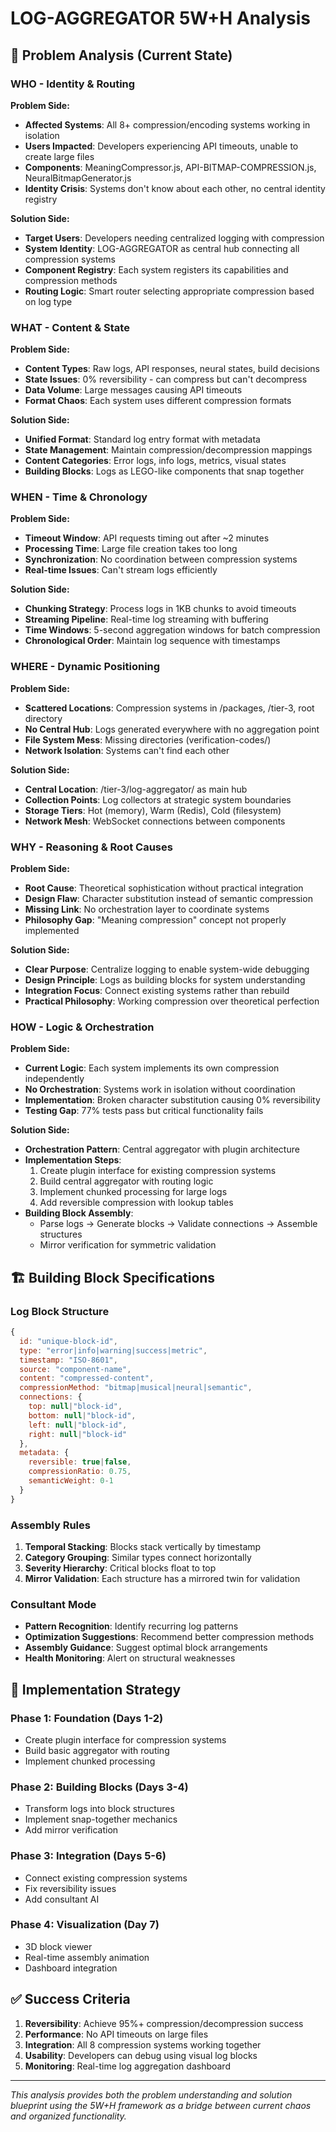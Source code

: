 # LOG-AGGREGATOR 5W+H Analysis

## 🎯 Problem Analysis (Current State)

### WHO - Identity & Routing
**Problem Side:**
- **Affected Systems**: All 8+ compression/encoding systems working in isolation
- **Users Impacted**: Developers experiencing API timeouts, unable to create large files
- **Components**: MeaningCompressor.js, API-BITMAP-COMPRESSION.js, NeuralBitmapGenerator.js
- **Identity Crisis**: Systems don't know about each other, no central identity registry

**Solution Side:**
- **Target Users**: Developers needing centralized logging with compression
- **System Identity**: LOG-AGGREGATOR as central hub connecting all compression systems
- **Component Registry**: Each system registers its capabilities and compression methods
- **Routing Logic**: Smart router selecting appropriate compression based on log type

### WHAT - Content & State
**Problem Side:**
- **Content Types**: Raw logs, API responses, neural states, build decisions
- **State Issues**: 0% reversibility - can compress but can't decompress
- **Data Volume**: Large messages causing API timeouts
- **Format Chaos**: Each system uses different compression formats

**Solution Side:**
- **Unified Format**: Standard log entry format with metadata
- **State Management**: Maintain compression/decompression mappings
- **Content Categories**: Error logs, info logs, metrics, visual states
- **Building Blocks**: Logs as LEGO-like components that snap together

### WHEN - Time & Chronology
**Problem Side:**
- **Timeout Window**: API requests timing out after ~2 minutes
- **Processing Time**: Large file creation takes too long
- **Synchronization**: No coordination between compression systems
- **Real-time Issues**: Can't stream logs efficiently

**Solution Side:**
- **Chunking Strategy**: Process logs in 1KB chunks to avoid timeouts
- **Streaming Pipeline**: Real-time log streaming with buffering
- **Time Windows**: 5-second aggregation windows for batch compression
- **Chronological Order**: Maintain log sequence with timestamps

### WHERE - Dynamic Positioning
**Problem Side:**
- **Scattered Locations**: Compression systems in /packages, /tier-3, root directory
- **No Central Hub**: Logs generated everywhere with no aggregation point
- **File System Mess**: Missing directories (verification-codes/)
- **Network Isolation**: Systems can't find each other

**Solution Side:**
- **Central Location**: /tier-3/log-aggregator/ as main hub
- **Collection Points**: Log collectors at strategic system boundaries
- **Storage Tiers**: Hot (memory), Warm (Redis), Cold (filesystem)
- **Network Mesh**: WebSocket connections between components

### WHY - Reasoning & Root Causes
**Problem Side:**
- **Root Cause**: Theoretical sophistication without practical integration
- **Design Flaw**: Character substitution instead of semantic compression
- **Missing Link**: No orchestration layer to coordinate systems
- **Philosophy Gap**: "Meaning compression" concept not properly implemented

**Solution Side:**
- **Clear Purpose**: Centralize logging to enable system-wide debugging
- **Design Principle**: Logs as building blocks for system understanding
- **Integration Focus**: Connect existing systems rather than rebuild
- **Practical Philosophy**: Working compression over theoretical perfection

### HOW - Logic & Orchestration
**Problem Side:**
- **Current Logic**: Each system implements its own compression independently
- **No Orchestration**: Systems work in isolation without coordination
- **Implementation**: Broken character substitution causing 0% reversibility
- **Testing Gap**: 77% tests pass but critical functionality fails

**Solution Side:**
- **Orchestration Pattern**: Central aggregator with plugin architecture
- **Implementation Steps**:
  1. Create plugin interface for existing compression systems
  2. Build central aggregator with routing logic
  3. Implement chunked processing for large logs
  4. Add reversible compression with lookup tables
- **Building Block Assembly**: 
  - Parse logs → Generate blocks → Validate connections → Assemble structures
  - Mirror verification for symmetric validation

## 🏗️ Building Block Specifications

### Log Block Structure
```javascript
{
  id: "unique-block-id",
  type: "error|info|warning|success|metric",
  timestamp: "ISO-8601",
  source: "component-name",
  content: "compressed-content",
  compressionMethod: "bitmap|musical|neural|semantic",
  connections: {
    top: null|"block-id",
    bottom: null|"block-id",
    left: null|"block-id",
    right: null|"block-id"
  },
  metadata: {
    reversible: true|false,
    compressionRatio: 0.75,
    semanticWeight: 0-1
  }
}
```

### Assembly Rules
1. **Temporal Stacking**: Blocks stack vertically by timestamp
2. **Category Grouping**: Similar types connect horizontally
3. **Severity Hierarchy**: Critical blocks float to top
4. **Mirror Validation**: Each structure has a mirrored twin for validation

### Consultant Mode
- **Pattern Recognition**: Identify recurring log patterns
- **Optimization Suggestions**: Recommend better compression methods
- **Assembly Guidance**: Suggest optimal block arrangements
- **Health Monitoring**: Alert on structural weaknesses

## 🚀 Implementation Strategy

### Phase 1: Foundation (Days 1-2)
- Create plugin interface for compression systems
- Build basic aggregator with routing
- Implement chunked processing

### Phase 2: Building Blocks (Days 3-4)
- Transform logs into block structures
- Implement snap-together mechanics
- Add mirror verification

### Phase 3: Integration (Days 5-6)
- Connect existing compression systems
- Fix reversibility issues
- Add consultant AI

### Phase 4: Visualization (Day 7)
- 3D block viewer
- Real-time assembly animation
- Dashboard integration

## ✅ Success Criteria

1. **Reversibility**: Achieve 95%+ compression/decompression success
2. **Performance**: No API timeouts on large files
3. **Integration**: All 8 compression systems working together
4. **Usability**: Developers can debug using visual log blocks
5. **Monitoring**: Real-time log aggregation dashboard

---

*This analysis provides both the problem understanding and solution blueprint using the 5W+H framework as a bridge between current chaos and organized functionality.*